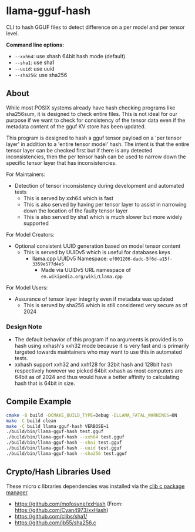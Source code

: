 
# llama-gguf-hash

CLI to hash GGUF files to detect difference on a per model and per tensor level.

**Command line options:**

- `--xxh64`: use xhash 64bit hash mode (default)
- `--sha1`: use sha1
- `--uuid`: use uuid
- `--sha256`: use sha256

## About

While most POSIX systems already have hash checking programs like sha256sum, it
is designed to check entire files. This is not ideal for our purpose if we want
to check for consistency of the tensor data even if the metadata content of the
gguf KV store has been updated.

This program is designed to hash a gguf tensor payload on a 'per tensor layer'
in addition to a 'entire tensor model' hash. The intent is that the entire
tensor layer can be checked first but if there is any detected inconsistencies,
then the per tensor hash can be used to narrow down the specific tensor layer
that has inconsistencies.

For Maintainers:
- Detection of tensor inconsistency during development and automated tests
    - This is served by xxh64 which is fast
    - This is also served by having per tensor layer to assist in narrowing down
      the location of the faulty tensor layer
    - This is also served by sha1 which is much slower but more widely supported

For Model Creators:
- Optional consistent UUID generation based on model tensor content
    - This is served by UUIDv5 which is useful for databases keys
        - llama.cpp UUIDv5 Namespace: `ef001206-dadc-5f6d-a15f-3359e577d4e5`
            - Made via UUIDv5 URL namespace of `en.wikipedia.org/wiki/Llama.cpp`

For Model Users:
- Assurance of tensor layer integrity even if metadata was updated
    - This is served by sha256 which is still considered very secure as of 2024

### Design Note

- The default behavior of this program if no arguments is provided is to hash
  using xxhash's xxh32 mode because it is very fast and is primarily targeted
  towards maintainers who may want to use this in automated tests.
- xxhash support xxh32 and xxh128 for 32bit hash and 128bit hash respectively
  however we picked 64bit xxhash as most computers are 64bit as of 2024 and thus
  would have a better affinity to calculating hash that is 64bit in size.

## Compile Example

```bash
cmake -B build -DCMAKE_BUILD_TYPE=Debug -DLLAMA_FATAL_WARNINGS=ON
make -C build clean
make -C build llama-gguf-hash VERBOSE=1
./build/bin/llama-gguf-hash test.gguf
./build/bin/llama-gguf-hash --xxh64 test.gguf
./build/bin/llama-gguf-hash --sha1 test.gguf
./build/bin/llama-gguf-hash --uuid test.gguf
./build/bin/llama-gguf-hash --sha256 test.gguf
```

## Crypto/Hash Libraries Used

These micro c libraries dependencies was installed via the [clib c package manager](https://github.com/clibs)

- https://github.com/mofosyne/xxHash (From: https://github.com/Cyan4973/xxHash)
- https://github.com/clibs/sha1/
- https://github.com/jb55/sha256.c
